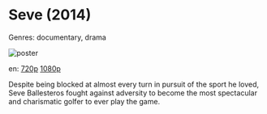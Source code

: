 # Seve (2014)

Genres: documentary, drama

![poster](http://image.tmdb.org/t/p/w500/kWWkHW11fr1Y2APxTq9ZF31gSNP.jpg)

en:
  [720p](magnet:?xt=urn:btih:54ED9A83F79761FF0E1142FAC56DB7FB5C4178EB&tr=udp://glotorrents.pw:6969/announce&tr=udp://tracker.opentrackr.org:1337/announce&tr=udp://torrent.gresille.org:80/announce&tr=udp://tracker.openbittorrent.com:80&tr=udp://tracker.coppersurfer.tk:6969&tr=udp://tracker.leechers-paradise.org:6969&tr=udp://p4p.arenabg.ch:1337&tr=udp://tracker.internetwarriors.net:1337)
  [1080p](magnet:?xt=urn:btih:40578B923A1F8003CC92915B860CF19DCC76B702&tr=udp://glotorrents.pw:6969/announce&tr=udp://tracker.opentrackr.org:1337/announce&tr=udp://torrent.gresille.org:80/announce&tr=udp://tracker.openbittorrent.com:80&tr=udp://tracker.coppersurfer.tk:6969&tr=udp://tracker.leechers-paradise.org:6969&tr=udp://p4p.arenabg.ch:1337&tr=udp://tracker.internetwarriors.net:1337)
  


Despite being blocked at almost every turn in pursuit of the sport he loved, Seve Ballesteros fought against adversity to become the most spectacular and charismatic golfer to ever play the game.